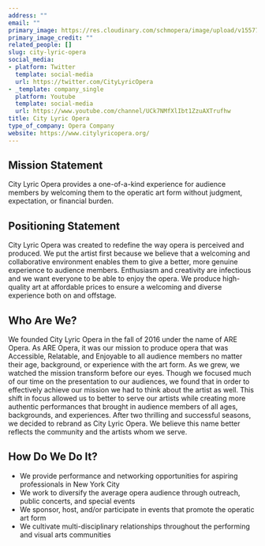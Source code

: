 ```yaml
---
address: ""
email: ""
primary_image: https://res.cloudinary.com/schmopera/image/upload/v1557799397/media/2019/05/uIzi-lCK_400x400.jpg
primary_image_credit: ""
related_people: []
slug: city-lyric-opera
social_media:
- platform: Twitter
  template: social-media
  url: https://twitter.com/CityLyricOpera
- _template: company_single
  platform: Youtube
  template: social-media
  url: https://www.youtube.com/channel/UCk7NMfXlIbt1ZzuAXTrufhw
title: City Lyric Opera
type_of_company: Opera Company
website: https://www.citylyricopera.org/
---
```

## Mission Statement

City Lyric Opera provides a one-of-a-kind experience for audience members by welcoming them to the operatic art form without judgment, expectation, or financial burden.

## Positioning Statement

City Lyric Opera was created to redefine the way opera is perceived and produced. We put the artist first because we believe that a welcoming and collaborative environment enables them to give a better, more genuine experience to audience members. Enthusiasm and creativity are infectious and we want everyone to be able to enjoy the opera. We produce high-quality art at affordable prices to ensure a welcoming and diverse experience both on and offstage. 

## Who Are We?

We founded City Lyric Opera in the fall of 2016 under the name of ARE Opera. As ARE Opera, it was our mission to produce opera that was Accessible, Relatable, and Enjoyable to all audience members no matter their age, background, or experience with the art form. As we grew, we watched the mission transform before our eyes. Though we focused much of our time on the presentation to our audiences, we found that in order to effectively achieve our mission we had to think about the artist as well. This shift in focus allowed us to better to serve our artists while creating more authentic performances that brought in audience members of all ages, backgrounds, and experiences. After two thrilling and successful seasons, we decided to rebrand as City Lyric Opera. We believe this name better reflects the community and the artists whom we serve.

## How Do We Do It?

* We provide performance and networking opportunities for aspiring professionals in New York City
* We work to diversify the average opera audience through outreach, public concerts, and special events
* We sponsor, host, and/or participate in events that promote the operatic art form
* We cultivate multi-disciplinary relationships throughout the performing and visual arts communities